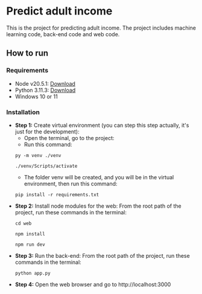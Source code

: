 # Predict adult income

This is the project for predicting adult income. The project includes machine learning code, back-end code and web code.

## How to run

### Requirements

- Node v20.5.1: [Download](https://nodejs.org/en/blog/release/v20.5.1)
- Python 3.11.3: [Download](https://www.python.org/downloads/release/python-3113/)
- Windows 10 or 11

### Installation

- **Step 1:** Create virtual environment (you can step this step actually, it's just for the development):
    - Open the terminal, go to the project:
    - Run this command:
    ```
    py -m venv ./venv

    ./venv/Scripts/activate
    ```
    - The folder venv will be created, and you will be in the virtual environment, then run this command:
    ```
    pip install -r requirements.txt
    ```
- **Step 2:** Install node modules for the web:
    From the root path of the project, run these commands in the terminal:
    ```
    cd web

    npm install

    npm run dev
    ```
- **Step 3:** Run the back-end:
    From the root path of the project, run these commands in the terminal:
    ```
    python app.py
    ```
- **Step 4:** Open the web browser and go to http://localhost:3000